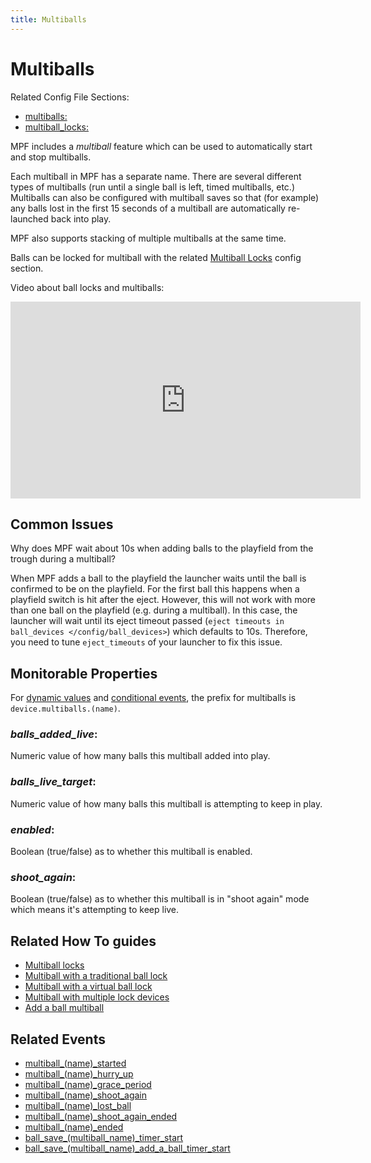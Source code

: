 ```yaml
---
title: Multiballs
---
```


# Multiballs


Related Config File Sections:

* [multiballs:](../../config/multiballs.md)
* [multiball_locks:](../../config/multiball_locks.md)


MPF includes a *multiball* feature which can be used to automatically
start and stop multiballs.

Each multiball in MPF has a separate name. There are several different
types of multiballs (run until a single ball is left, timed multiballs,
etc.) Multiballs can also be configured with multiball saves so that
(for example) any balls lost in the first 15 seconds of a multiball are
automatically re-launched back into play.

MPF also supports stacking of multiple multiballs at the same time.

Balls can be locked for multiball with the related
[Multiball Locks](multiball_locks.md) config section.

Video about ball locks and multiballs:

<div class="video-wrapper">
<iframe width="560" height="315" src="https://www.youtube.com/embed/2mFkgIlksC4" title="YouTube video player" frameborder="0" allow="accelerometer; autoplay; clipboard-write; encrypted-media; gyroscope; picture-in-picture" allowfullscreen></iframe>
</div>

## Common Issues

Why does MPF wait about 10s when adding balls to the playfield from the
trough during a multiball?

When MPF adds a ball to the playfield the launcher waits until the
ball is confirmed to be on the playfield. For the first ball this
happens when a playfield switch is hit after the eject. However, this
will not work with more than one ball on the playfield (e.g. during a
multiball). In this case, the launcher will wait until its eject
timeout passed (`eject timeouts in ball_devices </config/ball_devices>`) which defaults to 10s.
Therefore, you need to tune `eject_timeouts` of your launcher to fix this issue.

## Monitorable Properties

For
[dynamic values](../../config/instructions/dynamic_values.md) and
[conditional events](../../events/overview/conditional.md), the prefix for multiballs is `device.multiballs.(name)`.

### *balls_added_live*:

Numeric value of how many balls this multiball added into play.

### *balls_live_target*:

Numeric value of how many balls this multiball is attempting to keep in play.

### *enabled*:

Boolean (true/false) as to whether this multiball is enabled.

### *shoot_again*:

Boolean (true/false) as to whether this multiball is in "shoot
again" mode which means it's attempting to keep live.

## Related How To guides

* [Multiball locks](multiball_locks.md)
* [Multiball with a traditional ball lock](multiball_with_traditional_ball_lock.md)
* [Multiball with a virtual ball lock](multiball_with_virtual_ball_lock.md)
* [Multiball with multiple lock devices](multiball_with_multiple_lock_devices.md)
* [Add a ball multiball](add_a_ball_multiball.md)

## Related Events

* [multiball_(name)\_started](../../events/multiball_multiball_started.md)
* [multiball_(name)\_hurry_up](../../events/multiball_multiball_hurry_up.md)
* [multiball_(name)\_grace_period](../../events/multiball_multiball_grace_period.md)
* [multiball_(name)\_shoot_again](../../events/multiball_multiball_shoot_again.md)
* [multiball_(name)\_lost_ball](../../events/multiball_multiball_lost_ball.md)
* [multiball_(name)\_shoot_again_ended](../../events/multiball_multiball_shoot_again_ended.md)
* [multiball_(name)\_ended](../../events/multiball_multiball_ended.md)
* [ball_save_(multiball_name)\_timer_start](../../events/ball_save_multiball_timer_start.md)
* [ball_save_(multiball_name)\_add_a_ball_timer_start](../../events/ball_save_multiball_add_a_ball_timer_start.md)
